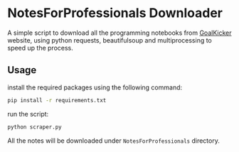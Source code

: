# **NotesForProfessionals Downloader**
 A simple script to download all the programming notebooks from [GoalKicker](https://goalkicker.com) website, using python requests, beautifulsoup and multiprocessing to speed up the process.

## **Usage**
install the required packages using the following command:
```bash
pip install -r requirements.txt
```
run the script:
```bash
python scraper.py
```
All the notes will be downloaded under `NotesForProfessionals` directory.
